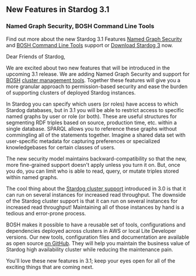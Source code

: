 ## New Features in Stardog 3.1

### Named Graph Security, BOSH Command Line Tools

Find out more about the new Stardog 3.1 Features
[Named Graph Security](<Link to Named Graph Security Docs>) and
[BOSH Command Line Tools](<https://github.com/complexible/stardog-release>) support or
[Download Stardog 3](<http://stardog.com/#download>)
now.

Dear Friends of Stardog,

We are excited about two new features that will be introduced in the upcoming 3.1 release. We are adding Named Graph Security and support for [BOSH](<http://bosh.io>) [cluster management tools](https://github.com/complexible/stardog-release). Together these features will give you a more granular approach to permission-based security and ease the burden of supporting clusters of deployed Stardog instances.

In Stardog you can specify which users (or roles) have access to which Stardog databases, but in 3.1 you will be able to restrict access to specific named graphs by user or role (or both). These are useful structures for segmenting RDF triples based on source, production time, etc. within a single database. SPARQL allows you to reference these graphs without commingling all of the statements together. Imagine a shared data set with user-specific metadata for capturing preferences or specialized knowledgebases for certain classes of users.

The new security model maintains backward-compatibility so that the new, more fine-grained support doesn't apply unless you turn it on. But, once you do, you can limit who is able to read, query, or mutate triples stored within named graphs.

The cool thing about the [Stardog cluster support](<http://docs.stardog.com/#_high_availability_cluster>) introduced in 3.0 is that it can run on several instances for increased read throughput. The downside of the Stardog cluster support is that it can run on several instances for increased read throughput! Maintaining all of those instances by hand is a tedious and error-prone process.

BOSH makes it possible to have a reusable set of tools, configurations and dependencies deployed across clusters in AWS or local Lite Developer versions. Our new tools, configuration files and documentation are available as open source [on GitHub](<https://github.com/complexible/stardog-release>). They will help you maintain the business value of Stardog high availability cluster while reducing the maintenance pain.

You'll love these new features in 3.1; keep your eyes open for all of the exciting things that are coming next.
